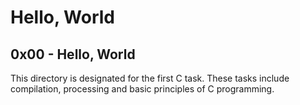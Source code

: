 # Hello, World
## 0x00 - Hello, World
This directory is designated for the first C task.
These tasks include compilation, processing and basic principles of C programming. 
